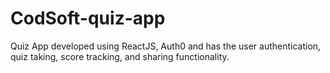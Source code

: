 # CodSoft-quiz-app
Quiz App developed using ReactJS, Auth0 and has the user authentication,  quiz taking, score tracking, and sharing  functionality.
